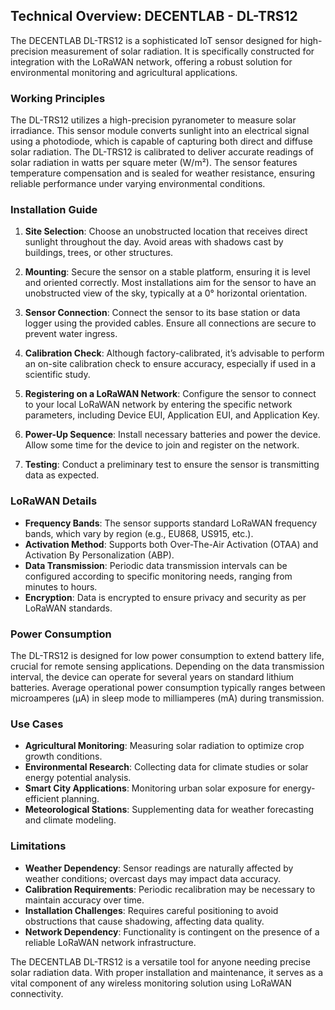 ## Technical Overview: DECENTLAB - DL-TRS12

The DECENTLAB DL-TRS12 is a sophisticated IoT sensor designed for high-precision measurement of solar radiation. It is specifically constructed for integration with the LoRaWAN network, offering a robust solution for environmental monitoring and agricultural applications.

### Working Principles

The DL-TRS12 utilizes a high-precision pyranometer to measure solar irradiance. This sensor module converts sunlight into an electrical signal using a photodiode, which is capable of capturing both direct and diffuse solar radiation. The DL-TRS12 is calibrated to deliver accurate readings of solar radiation in watts per square meter (W/m²). The sensor features temperature compensation and is sealed for weather resistance, ensuring reliable performance under varying environmental conditions.

### Installation Guide

1. **Site Selection**: Choose an unobstructed location that receives direct sunlight throughout the day. Avoid areas with shadows cast by buildings, trees, or other structures.
   
2. **Mounting**: Secure the sensor on a stable platform, ensuring it is level and oriented correctly. Most installations aim for the sensor to have an unobstructed view of the sky, typically at a 0° horizontal orientation.

3. **Sensor Connection**: Connect the sensor to its base station or data logger using the provided cables. Ensure all connections are secure to prevent water ingress.

4. **Calibration Check**: Although factory-calibrated, it’s advisable to perform an on-site calibration check to ensure accuracy, especially if used in a scientific study.

5. **Registering on a LoRaWAN Network**: Configure the sensor to connect to your local LoRaWAN network by entering the specific network parameters, including Device EUI, Application EUI, and Application Key.

6. **Power-Up Sequence**: Install necessary batteries and power the device. Allow some time for the device to join and register on the network.

7. **Testing**: Conduct a preliminary test to ensure the sensor is transmitting data as expected.

### LoRaWAN Details

- **Frequency Bands**: The sensor supports standard LoRaWAN frequency bands, which vary by region (e.g., EU868, US915, etc.).
- **Activation Method**: Supports both Over-The-Air Activation (OTAA) and Activation By Personalization (ABP).
- **Data Transmission**: Periodic data transmission intervals can be configured according to specific monitoring needs, ranging from minutes to hours.
- **Encryption**: Data is encrypted to ensure privacy and security as per LoRaWAN standards.

### Power Consumption

The DL-TRS12 is designed for low power consumption to extend battery life, crucial for remote sensing applications. Depending on the data transmission interval, the device can operate for several years on standard lithium batteries. Average operational power consumption typically ranges between microamperes (µA) in sleep mode to milliamperes (mA) during transmission.

### Use Cases

- **Agricultural Monitoring**: Measuring solar radiation to optimize crop growth conditions.
- **Environmental Research**: Collecting data for climate studies or solar energy potential analysis.
- **Smart City Applications**: Monitoring urban solar exposure for energy-efficient planning.
- **Meteorological Stations**: Supplementing data for weather forecasting and climate modeling.

### Limitations

- **Weather Dependency**: Sensor readings are naturally affected by weather conditions; overcast days may impact data accuracy.
- **Calibration Requirements**: Periodic recalibration may be necessary to maintain accuracy over time.
- **Installation Challenges**: Requires careful positioning to avoid obstructions that cause shadowing, affecting data quality.
- **Network Dependency**: Functionality is contingent on the presence of a reliable LoRaWAN network infrastructure.

The DECENTLAB DL-TRS12 is a versatile tool for anyone needing precise solar radiation data. With proper installation and maintenance, it serves as a vital component of any wireless monitoring solution using LoRaWAN connectivity.
